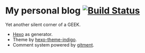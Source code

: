 # My personal blog [![Build Status](https://travis-ci.org/athrunsun/blog.svg?branch=master)](https://travis-ci.org/athrunsun/blog)
Yet another silent corner of a GEEK.
* [Hexo](https://github.com/hexojs/hexo) as generator.
* Theme by [hexo-theme-indigo](https://github.com/yscoder/hexo-theme-indigo).
* Comment system powered by [gitment](https://github.com/imsun/gitment).
